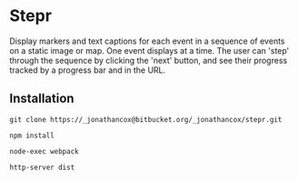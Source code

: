 Stepr
====
Display markers and text captions for each event in a sequence of events on a static image or map. One event displays at a time. The user can 'step' through the sequence by clicking the 'next' button, and see their progress tracked by a progress bar and in the URL. 

Installation
------------
```
git clone https://_jonathancox@bitbucket.org/_jonathancox/stepr.git

npm install

node-exec webpack

http-server dist
```

